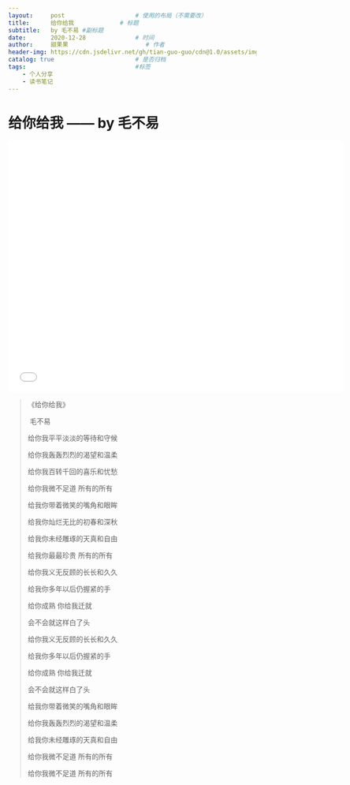 ```yaml
---
layout:     post                    # 使用的布局（不需要改）
title:      给你给我             # 标题 
subtitle:   by 毛不易 #副标题
date:       2020-12-28              # 时间
author:     甜果果                      # 作者
header-img: https://cdn.jsdelivr.net/gh/tian-guo-guo/cdn@1.0/assets/img/post-bg-swift2.jpg    #这篇文章标题背景图片
catalog: true                       # 是否归档
tags:                               #标签
    - 个人分享
    - 读书笔记
---
```


# 给你给我  —— by 毛不易

<iframe width="680" height="510" src="//player.bilibili.com/player.html?aid=24869685&bvid=BV1XW411w7Fw&cid=41950960&page=1" scrolling="no" border="0" frameborder="no" framespacing="0" allowfullscreen="true"> </iframe>

>《给你给我》  
>     
>​                                毛不易
>
>
>
>给你我平平淡淡的等待和守候
>
>给你我轰轰烈烈的渴望和温柔
>
>给你我百转千回的喜乐和忧愁
>
>给你我微不足道 所有的所有
>
>给我你带着微笑的嘴角和眼眸
>
>给我你灿烂无比的初春和深秋
>
>给我你未经雕琢的天真和自由
>
>给我你最最珍贵 所有的所有
>
>给你我义无反顾的长长和久久
>
>给我你多年以后仍握紧的手
>
>给你成熟 你给我迁就
>
>会不会就这样白了头
>
>给你我义无反顾的长长和久久
>
>给我你多年以后仍握紧的手
>
>给你成熟 你给我迁就
>
>会不会就这样白了头
>
>给我你带着微笑的嘴角和眼眸
>
>给你我轰轰烈烈的渴望和温柔
>
>给我你未经雕琢的天真和自由
>
>给你我微不足道 所有的所有
>
>给你我微不足道 所有的所有

